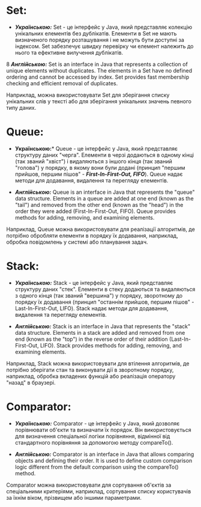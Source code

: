 # Set:
* ***Українською:*** Set - це інтерфейс у Java, який представляє колекцію унікальних елементів без дублікатів. Елементи в Set не мають визначеного порядку розташування і не можуть бути доступні за індексом. Set забезпечує швидку перевірку чи елемент належить до нього та ефективне вилучення дублікатів.

8 ***Англійською:*** Set is an interface in Java that represents a collection of unique elements without duplicates. The elements in a Set have no defined ordering and cannot be accessed by index. Set provides fast membership checking and efficient removal of duplicates.

Наприклад, можна використовувати Set для зберігання списку унікальних слів у тексті або для зберігання унікальних значень певного типу даних.

# Queue:
* **Українською:*** Queue - це інтерфейс у Java, який представляє структуру даних "черга". Елементи в черзі додаються в одному кінці (так званий "хвіст") і видаляються з іншого кінця (так званий "голова") у порядку, в якому вони були додані (принцип "першим прийшов, першим пішов" - ***First-In-First-Out, FIFO***). Queue надає методи для додавання, видалення та перегляду елементів.

* ***Англійською:*** Queue is an interface in Java that represents the "queue" data structure. Elements in a queue are added at one end (known as the "tail") and removed from the other end (known as the "head") in the order they were added (First-In-First-Out, FIFO). Queue provides methods for adding, removing, and examining elements.

Наприклад, Queue можна використовувати для реалізації алгоритмів, де потрібно обробляти елементи в порядку їх додавання, наприклад, обробка повідомлень у системі або планування задач.

# Stack:
* ***Українською:*** Stack - це інтерфейс у Java, який представляє структуру даних "стек". Елементи в стеку додаються та видаляються з одного кінця (так званий "вершина") у порядку, зворотному до порядку їх додавання (принцип "останнім прийшов, першим пішов" - Last-In-First-Out, LIFO). Stack надає методи для додавання, видалення та перегляду елементів.

* ***Англійською:*** Stack is an interface in Java that represents the "stack" data structure. Elements in a stack are added and removed from one end (known as the "top") in the reverse order of their addition (Last-In-First-Out, LIFO). Stack provides methods for adding, removing, and examining elements.

Наприклад, Stack можна використовувати для втілення алгоритмів, де потрібно зберігати стан та виконувати дії в зворотному порядку, наприклад, обробка вкладених функцій або реалізація оператору "назад" в браузері.

# Comparator:
* ***Українською:*** Comparator - це інтерфейс у Java, який дозволяє порівнювати об'єкти та визначати їх порядок. Він використовується для визначення спеціальної логіки порівняння, відмінної від стандартного порівняння за допомогою методу compareTo().

* ***Англійською:*** Comparator is an interface in Java that allows comparing objects and defining their order. It is used to define custom comparison logic different from the default comparison using the compareTo() method.

Comparator можна використовувати для сортування об'єктів за спеціальними критеріями, наприклад, сортування списку користувачів за їхнім віком, прізвищем або іншими параметрами.            
